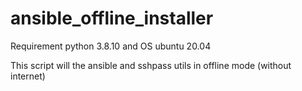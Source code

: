 # ansible_offline_installer
Requirement python 3.8.10 and OS ubuntu 20.04

This script will the ansible and sshpass utils in offline mode (without internet)
